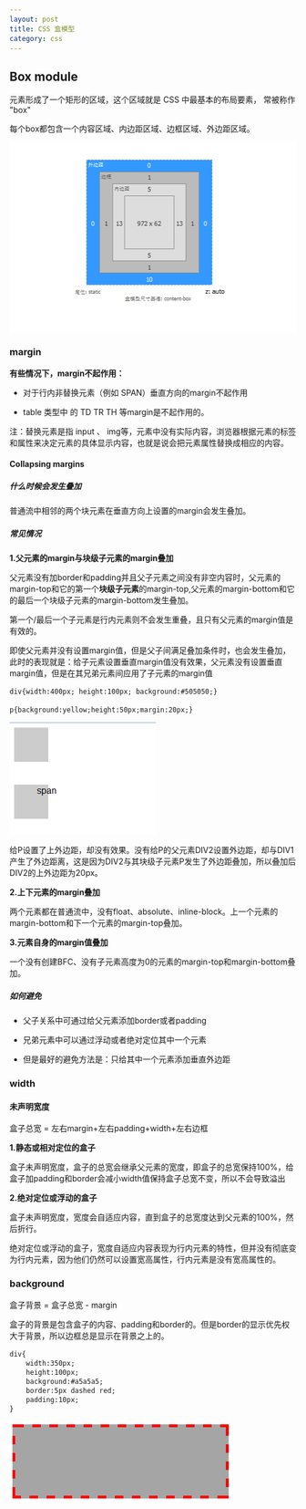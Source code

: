 ```yaml
---
layout: post
title: CSS 盒模型
category: css
---
```

## Box module

元素形成了一个矩形的区域，这个区域就是 CSS 中最基本的布局要素， 常被称作 "box"

每个box都包含一个内容区域、内边距区域、边框区域、外边距区域。

![boxmodel](/images/box-model.png)


### margin

**有些情况下，margin不起作用：**

* 对于行内非替换元素（例如 SPAN）垂直方向的margin不起作用

* table 类型中 的 TD TR TH 等margin是不起作用的。


注：替换元素是指 input 、 img等，元素中没有实际内容，浏览器根据元素的标签和属性来决定元素的具体显示内容，也就是说会把元素属性替换成相应的内容。

#### Collapsing margins

##### 什么时候会发生叠加

普通流中相邻的两个块元素在垂直方向上设置的margin会发生叠加。

##### 常见情况

**1.父元素的margin与块级子元素的margin叠加**

父元素没有加border和padding并且父子元素之间没有非空内容时，父元素的margin-top和它的第一个**块级子元素**的margin-top,父元素的margin-bottom和它的最后一个块级子元素的margin-bottom发生叠加。

第一个/最后一个子元素是行内元素则不会发生重叠，且只有父元素的margin值是有效的。


即使父元素并没有设置margin值，但是父子间满足叠加条件时，也会发生叠加，此时的表现就是：给子元素设置垂直margin值没有效果，父元素没有设置垂直margin值，但是在其兄弟元素间应用了子元素的margin值


	div{width:400px; height:100px; background:#505050;}
    
    p{background:yellow;height:50px;margin:20px;}

![collapsing margins](/images/collapsing-margin.png)

   
        
给P设置了上外边距，却没有效果。没有给P的父元素DIV2设置外边距，却与DIV1产生了外边距离，这是因为DIV2与其块级子元素P发生了外边距叠加，所以叠加后DIV2的上外边距为20px。

**2.上下元素的margin叠加**

两个元素都在普通流中，没有float、absolute、inline-block。上一个元素的margin-bottom和下一个元素的margin-top叠加。

**3.元素自身的margin值叠加**

一个没有创建BFC、没有子元素高度为0的元素的margin-top和margin-bottom叠加。

##### 如何避免

* 父子关系中可通过给父元素添加border或者padding

* 兄弟元素中可以通过浮动或者绝对定位其中一个元素

* 但是最好的避免方法是：只给其中一个元素添加垂直外边距

### width

#### 未声明宽度

盒子总宽 = 左右margin+左右padding+width+左右边框

**1.静态或相对定位的盒子**

盒子未声明宽度，盒子的总宽会继承父元素的宽度，即盒子的总宽保持100%，给盒子加padding和border会减小width值保持盒子总宽不变，所以不会导致溢出

**2.绝对定位或浮动的盒子**

盒子未声明宽度，宽度会自适应内容，直到盒子的总宽度达到父元素的100%，然后折行。

绝对定位或浮动的盒子，宽度自适应内容表现为行内元素的特性，但并没有彻底变为行内元素，因为他们仍然可以设置宽高属性，行内元素是没有宽高属性的。

### background

盒子背景 = 盒子总宽 - margin

盒子的背景是包含盒子的内容、padding和border的。但是border的显示优先权大于背景，所以边框总是显示在背景之上的。


	div{
    	width:350px;
        height:100px;
        background:#a5a5a5;
        border:5px dashed red;
        padding:10px;
    } 

![box-background](/images/box-background.png)



















